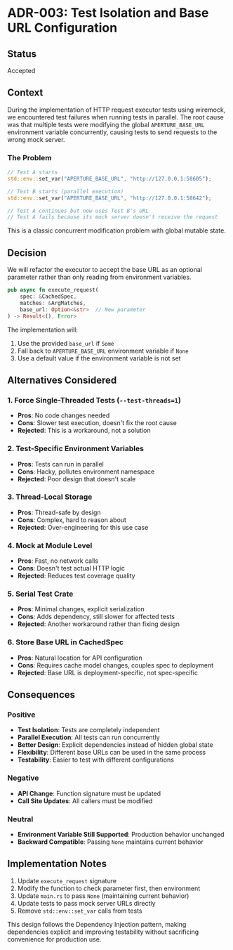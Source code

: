 # ADR-003: Test Isolation and Base URL Configuration

## Status
Accepted

## Context
During the implementation of HTTP request executor tests using wiremock, we encountered test failures when running tests in parallel. The root cause was that multiple tests were modifying the global `APERTURE_BASE_URL` environment variable concurrently, causing tests to send requests to the wrong mock server.

### The Problem
```rust
// Test A starts
std::env::set_var("APERTURE_BASE_URL", "http://127.0.0.1:58605");

// Test B starts (parallel execution)
std::env::set_var("APERTURE_BASE_URL", "http://127.0.0.1:58642");

// Test A continues but now uses Test B's URL
// Test A fails because its mock server doesn't receive the request
```

This is a classic concurrent modification problem with global mutable state.

## Decision
We will refactor the executor to accept the base URL as an optional parameter rather than only reading from environment variables.

```rust
pub async fn execute_request(
    spec: &CachedSpec,
    matches: &ArgMatches,
    base_url: Option<&str>  // New parameter
) -> Result<(), Error>
```

The implementation will:
1. Use the provided `base_url` if `Some`
2. Fall back to `APERTURE_BASE_URL` environment variable if `None`
3. Use a default value if the environment variable is not set

## Alternatives Considered

### 1. Force Single-Threaded Tests (`--test-threads=1`)
- **Pros**: No code changes needed
- **Cons**: Slower test execution, doesn't fix the root cause
- **Rejected**: This is a workaround, not a solution

### 2. Test-Specific Environment Variables
- **Pros**: Tests can run in parallel
- **Cons**: Hacky, pollutes environment namespace
- **Rejected**: Poor design that doesn't scale

### 3. Thread-Local Storage
- **Pros**: Thread-safe by design
- **Cons**: Complex, hard to reason about
- **Rejected**: Over-engineering for this use case

### 4. Mock at Module Level
- **Pros**: Fast, no network calls
- **Cons**: Doesn't test actual HTTP logic
- **Rejected**: Reduces test coverage quality

### 5. Serial Test Crate
- **Pros**: Minimal changes, explicit serialization
- **Cons**: Adds dependency, still slower for affected tests
- **Rejected**: Another workaround rather than fixing design

### 6. Store Base URL in CachedSpec
- **Pros**: Natural location for API configuration
- **Cons**: Requires cache model changes, couples spec to deployment
- **Rejected**: Base URL is deployment-specific, not spec-specific

## Consequences

### Positive
- **Test Isolation**: Tests are completely independent
- **Parallel Execution**: All tests can run concurrently
- **Better Design**: Explicit dependencies instead of hidden global state
- **Flexibility**: Different base URLs can be used in the same process
- **Testability**: Easier to test with different configurations

### Negative
- **API Change**: Function signature must be updated
- **Call Site Updates**: All callers must be modified

### Neutral
- **Environment Variable Still Supported**: Production behavior unchanged
- **Backward Compatible**: Passing `None` maintains current behavior

## Implementation Notes

1. Update `execute_request` signature
2. Modify the function to check parameter first, then environment
3. Update `main.rs` to pass `None` (maintaining current behavior)
4. Update tests to pass mock server URLs directly
5. Remove `std::env::set_var` calls from tests

This design follows the Dependency Injection pattern, making dependencies explicit and improving testability without sacrificing convenience for production use.